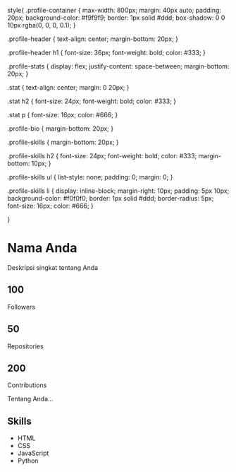 style{
.profile-container {
  max-width: 800px;
  margin: 40px auto;
  padding: 20px;
  background-color: #f9f9f9;
  border: 1px solid #ddd;
  box-shadow: 0 0 10px rgba(0, 0, 0, 0.1);
}

.profile-header {
  text-align: center;
  margin-bottom: 20px;
}

.profile-header h1 {
  font-size: 36px;
  font-weight: bold;
  color: #333;
}

.profile-stats {
  display: flex;
  justify-content: space-between;
  margin-bottom: 20px;
}

.stat {
  text-align: center;
  margin: 0 20px;
}

.stat h2 {
  font-size: 24px;
  font-weight: bold;
  color: #333;
}

.stat p {
  font-size: 16px;
  color: #666;
}

.profile-bio {
  margin-bottom: 20px;
}

.profile-skills {
  margin-bottom: 20px;
}

.profile-skills h2 {
  font-size: 24px;
  font-weight: bold;
  color: #333;
  margin-bottom: 10px;
}

.profile-skills ul {
  list-style: none;
  padding: 0;
  margin: 0;
}

.profile-skills li {
  display: inline-block;
  margin-right: 10px;
  padding: 5px 10px;
  background-color: #f0f0f0;
  border: 1px solid #ddd;
  border-radius: 5px;
  font-size: 16px;
  color: #666;
}


}
<div class="profile-container">
  <div class="profile-header">
    <h1>Nama Anda</h1>
    <p>Deskripsi singkat tentang Anda</p>
  </div>
  <div class="profile-stats">
    <div class="stat">
      <h2>100</h2>
      <p>Followers</p>
    </div>
    <div class="stat">
      <h2>50</h2>
      <p>Repositories</p>
    </div>
    <div class="stat">
      <h2>200</h2>
      <p>Contributions</p>
    </div>
  </div>
  <div class="profile-bio">
    <p>Tentang Anda...</p>
  </div>
  <div class="profile-skills">
    <h2>Skills</h2>
    <ul>
      <li>HTML</li>
      <li>CSS</li>
      <li>JavaScript</li>
      <li>Python</li>
    </ul>
  </div>
</div>
